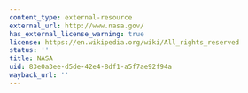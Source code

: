 ```yaml
---
content_type: external-resource
external_url: http://www.nasa.gov/
has_external_license_warning: true
license: https://en.wikipedia.org/wiki/All_rights_reserved
status: ''
title: NASA
uid: 83e0a3ee-d5de-42e4-8df1-a5f7ae92f94a
wayback_url: ''
---
```

